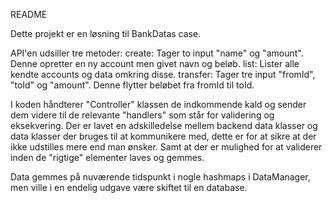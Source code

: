 README

Dette projekt er en løsning til BankDatas case.

API'en udsiller tre metoder:
create: Tager to input "name" og "amount". Denne opretter en ny account men givet navn og beløb.
list: Lister alle kendte accounts og data omkring disse.
transfer: Tager tre input "fromId", "toId" og "amount". Denne flytter beløbet fra fromId til toId.

I koden håndterer "Controller" klassen de indkommende kald og sender dem videre til de relevante "handlers" som står for validering og eksekvering.
Der er lavet en adskilledelse mellem backend data klasser og data klasser der bruges til at kommunikere med, dette er for at sikre at der ikke udstilles mere end man ønsker. Samt at der er mulighed for at validerer inden de "rigtige" elementer laves og gemmes.

Data gemmes på nuværende tidspunkt i nogle hashmaps i DataManager, men ville i en endelig udgave være skiftet til en database.
